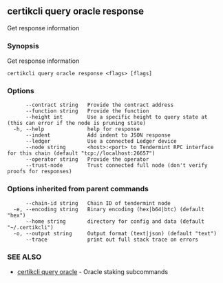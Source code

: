 ## certikcli query oracle response

Get response information

### Synopsis

Get response information

```
certikcli query oracle response <flags> [flags]
```

### Options

```
      --contract string   Provide the contract address
      --function string   Provide the function
      --height int        Use a specific height to query state at (this can error if the node is pruning state)
  -h, --help              help for response
      --indent            Add indent to JSON response
      --ledger            Use a connected Ledger device
      --node string       <host>:<port> to Tendermint RPC interface for this chain (default "tcp://localhost:26657")
      --operator string   Provide the operator
      --trust-node        Trust connected full node (don't verify proofs for responses)
```

### Options inherited from parent commands

```
      --chain-id string   Chain ID of tendermint node
  -e, --encoding string   Binary encoding (hex|b64|btc) (default "hex")
      --home string       directory for config and data (default "~/.certikcli")
  -o, --output string     Output format (text|json) (default "text")
      --trace             print out full stack trace on errors
```

### SEE ALSO

* [certikcli query oracle](certikcli_query_oracle.md)	 - Oracle staking subcommands


